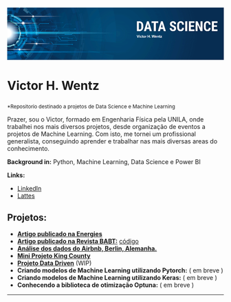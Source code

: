 ![banner](https://github.com/VictorWentz/data_science/blob/main/banner.png)

# Victor H. Wentz
<sub>*Repositorio destinado a projetos de Data Science e Machine Learning</sub>

Prazer, sou o Victor, formado em Engenharia Física pela UNILA, onde trabalhei nos mais diversos projetos, desde organização de eventos a projetos de Machine Learning. Com isto, me tornei um profissional generalista, conseguindo aprender e trabalhar nas mais diversas areas do conhecimento.

**Background in:** Python, Machine Learning, Data Science e Power BI



**Links:**
* [LinkedIn](https://www.linkedin.com/in/victor-wentz/)
* [Lattes](http://lattes.cnpq.br/4927409226053658)


## Projetos:
* [**Artigo publicado na Energies**](https://www.mdpi.com/1996-1073/15/7/2457)
* [**Artigo publicado na Revista BABT:**](https://www.scielo.br/j/babt/a/Qrr9hBPQRb54nTnBQWwwX8c/?lang=en) [código](https://github.com/VictorWentz/revista-babt)
* [**Análise dos dados do Airbnb, Berlin, Alemanha.**](https://github.com/VictorWentz/Analise_airbnb_berlin)
* [**Mini Projeto King County**](https://github.com/VictorWentz/mini-project-rooftop)
* [**Projeto Data Driven**](https://github.com/brunooziel/webapp) (WIP)
* **Criando modelos de Machine Learning utilizando Pytorch:** ( em breve )
* **Criando modelos de Machine Learning utilizando Keras:** ( em breve )
* **Conhecendo a biblioteca de otimização Optuna:** ( em breve )

---

